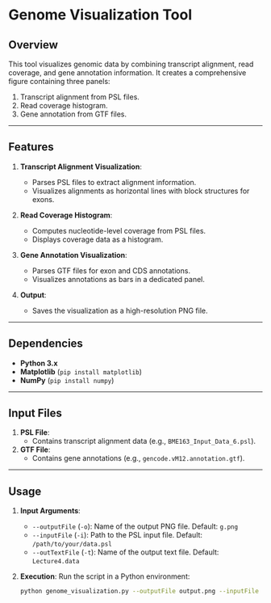 # **Genome Visualization Tool**

## **Overview**
This tool visualizes genomic data by combining transcript alignment, read coverage, and gene annotation information. It creates a comprehensive figure containing three panels: 
1. Transcript alignment from PSL files.
2. Read coverage histogram.
3. Gene annotation from GTF files.

---

## **Features**
1. **Transcript Alignment Visualization**:
   - Parses PSL files to extract alignment information.
   - Visualizes alignments as horizontal lines with block structures for exons.

2. **Read Coverage Histogram**:
   - Computes nucleotide-level coverage from PSL files.
   - Displays coverage data as a histogram.

3. **Gene Annotation Visualization**:
   - Parses GTF files for exon and CDS annotations.
   - Visualizes annotations as bars in a dedicated panel.

4. **Output**:
   - Saves the visualization as a high-resolution PNG file.

---

## **Dependencies**
- **Python 3.x**
- **Matplotlib** (`pip install matplotlib`)
- **NumPy** (`pip install numpy`)

---

## **Input Files**
1. **PSL File**:
   - Contains transcript alignment data (e.g., `BME163_Input_Data_6.psl`).
2. **GTF File**:
   - Contains gene annotations (e.g., `gencode.vM12.annotation.gtf`).

---

## **Usage**
1. **Input Arguments**:
   - `--outputFile` (`-o`): Name of the output PNG file. Default: `g.png`
   - `--inputFile` (`-i`): Path to the PSL input file. Default: `/path/to/your/data.psl`
   - `--outTextFile` (`-t`): Name of the output text file. Default: `Lecture4.data`

2. **Execution**:
   Run the script in a Python environment:
   ```bash
   python genome_visualization.py --outputFile output.png --inputFile input.psl --outTextFile output.txt
